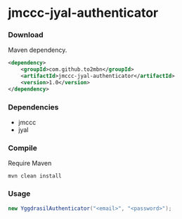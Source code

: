 # jmccc-jyal-authenticator

### Download
Maven dependency.<br/>
```xml
<dependency>
	<groupId>com.github.to2mbn</groupId>
	<artifactId>jmccc-jyal-authenticator</artifactId>
	<version>1.0</version>
</dependency>
```

### Dependencies
* jmccc
* jyal

### Compile
Require Maven

	mvn clean install

### Usage
```java
new YggdrasilAuthenticator("<email>", "<password>");
```

